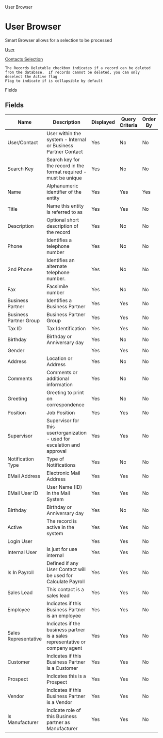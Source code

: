 
User Browser
# User Browser


Smart Browser allows for a selection to be processed

[User](../../functional-guide/window/window-user.md)

[Contacts Selection](../../functional-guide/window/process-ad_user-selection.md)

```
The Records Deletable checkbox indicates if a record can be deleted from the database.  If records cannot be deleted, you can only deselect the Active flag
Flag to indicate if is collapsible by default
```
Fields
## Fields




Name                   | Description                                                                   | Displayed | Query Criteria | Order By | Read Only | Mandatory
---------------------- | ----------------------------------------------------------------------------- | --------- | -------------- | -------- | --------- | ---------
User/Contact           | User within the system - Internal or Business Partner Contact                 | Yes       | No             | No       | Yes       | No       
Search Key             | Search key for the record in the format required - must be unique             | Yes       | No             | No       | Yes       | No       
Name                   | Alphanumeric identifier of the entity                                         | Yes       | Yes            | Yes      | No        | No       
Title                  | Name this entity is referred to as                                            | Yes       | Yes            | No       | No        | No       
Description            | Optional short description of the record                                      | Yes       | No             | No       | No        | No       
Phone                  | Identifies a telephone number                                                 | Yes       | No             | No       | No        | No       
2nd Phone              | Identifies an alternate telephone number.                                     | Yes       | No             | No       | No        | No       
Fax                    | Facsimile number                                                              | Yes       | No             | No       | No        | No       
Business Partner       | Identifies a Business Partner                                                 | Yes       | Yes            | No       | Yes       | No       
Business Partner Group | Business Partner Group                                                        | Yes       | Yes            | No       | Yes       | No       
Tax ID                 | Tax Identification                                                            | Yes       | Yes            | No       | Yes       | No       
Birthday               | Birthday or Anniversary day                                                   | Yes       | No             | No       | No        | No       
Gender                 |                                                                               | Yes       | Yes            | No       | No        | No       
Address                | Location or Address                                                           | Yes       | No             | No       | Yes       | No       
Comments               | Comments or additional information                                            | Yes       | No             | No       | No        | No       
Greeting               | Greeting to print on correspondence                                           | Yes       | No             | No       | No        | No       
Position               | Job Position                                                                  | Yes       | Yes            | No       | No        | No       
Supervisor             | Supervisor for this user/organization - used for escalation and approval      | Yes       | Yes            | No       | No        | No       
Notification Type      | Type of Notifications                                                         | Yes       | No             | No       | No        | No       
EMail Address          | Electronic Mail Address                                                       | Yes       | Yes            | No       | No        | No       
EMail User ID          | User Name (ID) in the Mail System                                             | Yes       | Yes            | No       | No        | No       
Birthday               | Birthday or Anniversary day                                                   | Yes       | No             | No       | No        | No       
Active                 | The record is active in the system                                            | Yes       | Yes            | No       | No        | No       
Login User             |                                                                               | Yes       | Yes            | No       | Yes       | No       
Internal User          | Is just for use internal                                                      | Yes       | Yes            | No       | Yes       | No       
Is In Payroll          | Defined if any User Contact will be used for Calculate Payroll                | Yes       | Yes            | No       | Yes       | No       
Sales Lead             | This contact is a sales lead                                                  | Yes       | Yes            | No       | Yes       | No       
Employee               | Indicates if  this Business Partner is an employee                            | Yes       | Yes            | No       | Yes       | No       
Sales Representative   | Indicates if  the business partner is a sales representative or company agent | Yes       | Yes            | No       | Yes       | No       
Customer               | Indicates if this Business Partner is a Customer                              | Yes       | Yes            | No       | Yes       | No       
Prospect               | Indicates this is a Prospect                                                  | Yes       | Yes            | No       | Yes       | No       
Vendor                 | Indicates if this Business Partner is a Vendor                                | Yes       | Yes            | No       | Yes       | No       
Is Manufacturer        | Indicate role of this Business partner as Manufacturer                        | Yes       | Yes            | No       | Yes       | No       
